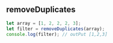 ## removeDuplicates

```js client
let array = [1, 2, 2, 2, 3];
let filter = removeDuplicates(array);
console.log(filter); // outPut [1,2,3]
```
